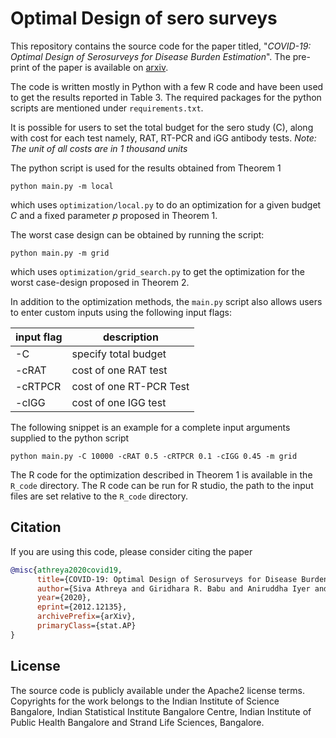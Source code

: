 # Optimal Design of sero surveys 
This repository contains the source code for the paper titled, "*COVID-19: Optimal Design of Serosurveys for Disease Burden Estimation*". The pre-print of the paper is available on [arxiv](http://arxiv.org/abs/2012.12135).

The code is written mostly in Python with a few R code and have been used to get the results reported in Table 3. The required packages for the python scripts are mentioned under `requirements.txt`.

It is possible for users to set the total budget for the sero study (C), along with cost for each test namely, RAT, RT-PCR and iGG antibody tests. *Note: The unit of all costs are in 1 thousand units*

The python script is used for the results obtained from Theorem 1

```shell
python main.py -m local
```
which uses `optimization/local.py` to do an optimization for a given budget $C$ and a fixed parameter $p$ proposed in Theorem 1.

The worst case design can be obtained by running the script:

```shell
python main.py -m grid
```
which uses `optimization/grid_search.py` to get the optimization for the worst case-design proposed in Theorem  2.

In addition to the optimization methods, the `main.py` script also allows users to enter custom inputs using the following input flags:

input flag| description
---|---|
-C | specify total budget
-cRAT | cost of one RAT test
-cRTPCR | cost of one RT-PCR Test
-cIGG | cost of one IGG test

The following snippet is an example for a complete input arguments supplied to the python script

```shell
python main.py -C 10000 -cRAT 0.5 -cRTPCR 0.1 -cIGG 0.45 -m grid
```


The R code for the optimization described in Theorem 1 is available in the `R_code` directory. The R code can be run for R studio, the path to the input files are set relative to the `R_code` directory.

## Citation
If you are using this code, please consider citing the paper
```bibtex
@misc{athreya2020covid19,
      title={COVID-19: Optimal Design of Serosurveys for Disease Burden Estimation}, 
      author={Siva Athreya and Giridhara R. Babu and Aniruddha Iyer and Mohammed Minhaas B. S. and Nihesh Rathod and Sharad Shriram and Rajesh Sundaresan and Nidhin Koshy Vaidhiyan and Sarath Yasodharan},
      year={2020},
      eprint={2012.12135},
      archivePrefix={arXiv},
      primaryClass={stat.AP}
}
```

## License
The source code is publicly available under the Apache2 license terms.
Copyrights for the work belongs to the Indian Institute of Science Bangalore, Indian Statistical Institute Bangalore Centre, Indian Institute of Public Health Bangalore and Strand Life Sciences, Bangalore.
